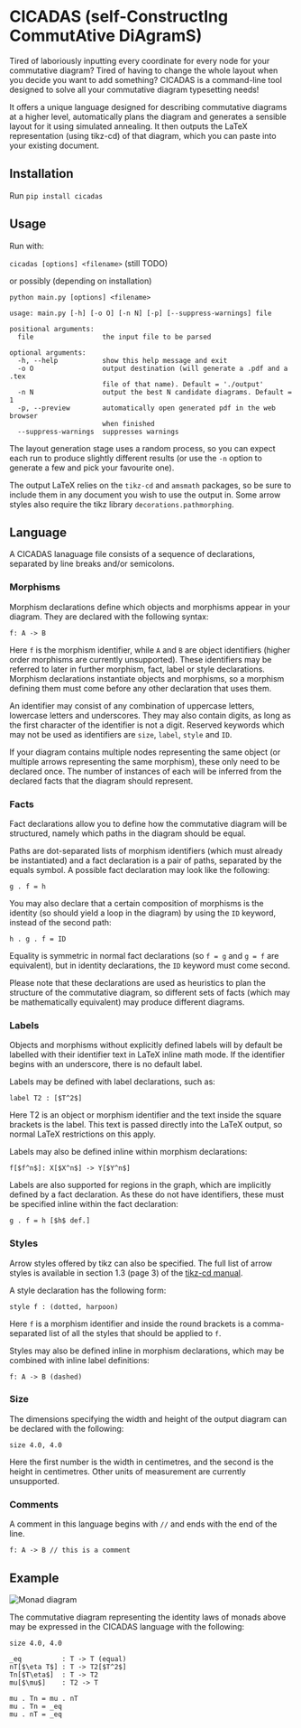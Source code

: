 # CICADAS (self-ConstructIng CommutAtive DiAgramS)

Tired of laboriously inputting every coordinate for every node for your commutative diagram? Tired of having to change the whole layout when you decide you want to add something? CICADAS is a command-line tool designed to solve all your commutative diagram typesetting needs!

It offers a unique language designed for describing commutative diagrams at a higher level, automatically plans the diagram and generates a sensible layout for it using simulated annealing. It then outputs the LaTeX representation (using tikz-cd) of that diagram, which you can paste into your existing document.

## Installation

Run `pip install cicadas`

## Usage

Run with:

`cicadas [options] <filename>` (still TODO)

or possibly (depending on installation)

`python main.py [options] <filename>`

```
usage: main.py [-h] [-o O] [-n N] [-p] [--suppress-warnings] file

positional arguments:
  file                 the input file to be parsed

optional arguments:
  -h, --help           show this help message and exit
  -o O                 output destination (will generate a .pdf and a .tex
                       file of that name). Default = './output'
  -n N                 output the best N candidate diagrams. Default = 1
  -p, --preview        automatically open generated pdf in the web browser
                       when finished
  --suppress-warnings  suppresses warnings
```

The layout generation stage uses a random process, so you can expect each run to produce slightly different results (or use the `-n` option to generate a few and pick your favourite one).

The output LaTeX relies on the `tikz-cd` and `amsmath` packages, so be sure to include them in any document you wish to use the output in. Some arrow styles also require the tikz library `decorations.pathmorphing`.

## Language

A CICADAS lanaguage file consists of a sequence of declarations, separated by line breaks and/or semicolons.

### Morphisms

Morphism declarations define which objects and morphisms appear in your diagram. They are declared with the following syntax:

`f: A -> B`

Here `f` is the morphism identifier, while `A` and `B` are object identifiers (higher order morphisms are currently unsupported). These identifiers may be referred to later in further morphism, fact, label or style declarations. Morphism declarations instantiate objects and morphisms, so a morphism defining them must come before any other declaration that uses them.

An identifier may consist of any combination of uppercase letters, lowercase letters and underscores. They may also contain digits, as long as the first character of the identifier is not a digit. Reserved keywords which may not be used as identifiers are `size`, `label`, `style` and `ID`.

If your diagram contains multiple nodes representing the same object (or multiple arrows representing the same morphism), these only need to be declared once. The number of instances of each will be inferred from the declared facts that the diagram should represent.

### Facts

Fact declarations allow you to define how the commutative diagram will be structured, namely which paths in the diagram should be equal.

Paths are dot-separated lists of morphism identifiers (which must already be instantiated) and a fact declaration is a pair of paths, separated by the equals symbol. A possible fact declaration may look like the following:

`g . f = h`

You may also declare that a certain composition of morphisms is the identity (so should yield a loop in the diagram) by using the `ID` keyword, instead of the second path:

`h . g . f = ID`

Equality is symmetric in normal fact declarations (so `f = g` and `g = f` are equivalent), but in identity declarations, the `ID` keyword must come second.

Please note that these declarations are used as heuristics to plan the structure of the commutative diagram, so different sets of facts (which may be mathematically equivalent) may produce different diagrams.

### Labels

Objects and morphisms without explicitly defined labels will by default be labelled with their identifier text in LaTeX inline math mode. If the identifier begins with an underscore, there is no default label.

Labels may be defined with label declarations, such as:

`label T2 : [$T^2$]`

Here T2 is an object or morphism identifier and the text inside the square brackets is the label. This text is passed directly into the LaTeX output, so normal LaTeX restrictions on this apply.

Labels may also be defined inline within morphism declarations:

`f[$f^n$]: X[$X^n$] -> Y[$Y^n$]`

Labels are also supported for regions in the graph, which are implicitly defined by a fact declaration. As these do not have identifiers, these must be specified inline within the fact declaration:

`g . f = h [$h$ def.]`

### Styles

Arrow styles offered by tikz can also be specified. The full list of arrow styles is available in section 1.3 (page 3) of the [tikz-cd manual](http://ctan.math.washington.edu/tex-archive/graphics/pgf/contrib/tikz-cd/tikz-cd-doc.pdf).

A style declaration has the following form:

`style f : (dotted, harpoon)`

Here `f` is a morphism identifier and inside the round brackets is a comma-separated list of all the styles that should be applied to `f`.

Styles may also be defined inline in morphism declarations, which may be combined with inline label definitions:

`f: A -> B (dashed)`

### Size

The dimensions specifying the width and height of the output diagram can be declared with the following:

`size 4.0, 4.0`

Here the first number is the width in centimetres, and the second is the height in centimetres. Other units of measurement are currently unsupported.

### Comments

A comment in this language begins with `//` and ends with the end of the line.

`f: A -> B // this is a comment`

## Example

![Monad diagram](https://upload.wikimedia.org/wikipedia/commons/thumb/0/07/Coherence_law_for_the_unit_of_a_monad.svg/150px-Coherence_law_for_the_unit_of_a_monad.svg.png)

The commutative diagram representing the identity laws of monads above may be expressed in the CICADAS language with the following:

```
size 4.0, 4.0

_eq          : T -> T (equal)
nT[$\eta T$] : T -> T2[$T^2$]
Tn[$T\eta$]  : T -> T2
mu[$\mu$]    : T2 -> T

mu . Tn = mu . nT
mu . Tn = _eq
mu . nT = _eq
```

